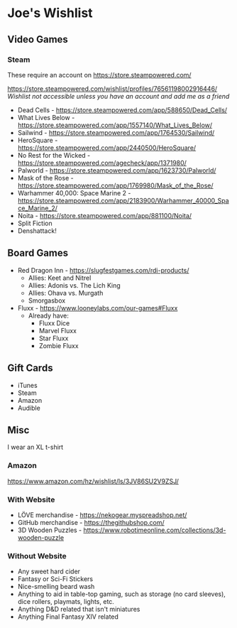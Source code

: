 # Joe's Wishlist

## Video Games

### Steam
These require an account on https://store.steampowered.com/

https://store.steampowered.com/wishlist/profiles/76561198002916446/  
*Wishlist not accessible unless you have an account and add me as a friend*

- Dead Cells - https://store.steampowered.com/app/588650/Dead_Cells/
- What Lives Below - https://store.steampowered.com/app/1557140/What_Lives_Below/
- Sailwind - https://store.steampowered.com/app/1764530/Sailwind/
- HeroSquare - https://store.steampowered.com/app/2440500/HeroSquare/
- No Rest for the Wicked - https://store.steampowered.com/agecheck/app/1371980/
- Palworld - https://store.steampowered.com/app/1623730/Palworld/
- Mask of the Rose - https://store.steampowered.com/app/1769980/Mask_of_the_Rose/
- Warhammer 40,000: Space Marine 2 - https://store.steampowered.com/app/2183900/Warhammer_40000_Space_Marine_2/
- Noita - https://store.steampowered.com/app/881100/Noita/
- Split Fiction
- Denshattack!

## Board Games
- Red Dragon Inn - https://slugfestgames.com/rdi-products/
  - Allies: Keet and Nitrel
  - Allies: Adonis vs. The Lich King
  - Allies: Ohava vs. Murgath
  - Smorgasbox
- Fluxx - https://www.looneylabs.com/our-games#Fluxx
  - Already have:
    - Fluxx Dice
    - Marvel Fluxx
    - Star Fluxx
    - Zombie Fluxx

## Gift Cards
- iTunes
- Steam
- Amazon
- Audible

## Misc
I wear an XL t-shirt

### Amazon
https://www.amazon.com/hz/wishlist/ls/3JV86SU2V9ZSJ/

### With Website
- LÖVE merchandise - https://nekogear.myspreadshop.net/
- GitHub merchandise - https://thegithubshop.com/
- 3D Wooden Puzzles - https://www.robotimeonline.com/collections/3d-wooden-puzzle

### Without Website
- Any sweet hard cider
- Fantasy or Sci-Fi Stickers
- Nice-smelling beard wash
- Anything to aid in table-top gaming, such as storage (no card sleeves), dice rollers, playmats, lights, etc.
- Anything D&D related that isn't miniatures
- Anything Final Fantasy XIV related
